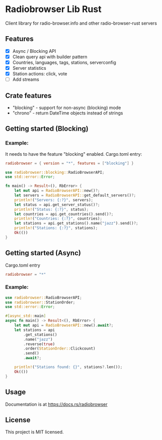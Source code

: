 # Radiobrowser Lib Rust
Client library for radio-browser.info and other radio-browser-rust servers

## Features
- [x] Async / Blocking API
- [x] Clean query api with builder pattern
- [x] Countries, languages, tags, stations, serverconfig
- [x] Server statistics
- [x] Station actions: click, vote
- [ ] Add streams

## Crate features
* "blocking" - support for non-async (blocking) mode
* "chrono" - return DateTime objects instead of strings

## Getting started (Blocking)
### Example:
It needs to have the feature "blocking" enabled.
Cargo.toml entry:
```toml
radiobrowser = { version = "*", features = ["blocking"] }
```
```rust
use radiobrowser::blocking::RadioBrowserAPI;
use std::error::Error;

fn main() -> Result<(), RbError> {
    let mut api = RadioBrowserAPI::new()?;
    let servers = RadioBrowserAPI::get_default_servers()?;
    println!("Servers: {:?}", servers);
    let status = api.get_server_status()?;
    println!("Status: {:?}", status);
    let countries = api.get_countries().send()?;
    println!("Countries: {:?}", countries);
    let stations = api.get_stations().name("jazz").send()?;
    println!("Stations: {:?}", stations);
    Ok(())
}
```

## Getting started (Async)
Cargo.toml entry
```toml
radiobrowser = "*"
```
### Example:
```rust
use radiobrowser::RadioBrowserAPI;
use radiobrowser::StationOrder;
use std::error::Error;

#[async_std::main]
async fn main() -> Result<(), RbError> {
    let mut api = RadioBrowserAPI::new().await?;
    let stations = api
        .get_stations()
        .name("jazz")
        .reverse(true)
        .order(StationOrder::Clickcount)
        .send()
        .await?;

    println!("Stations found: {}", stations?.len());
    Ok(())
}
```

## Usage
Documentation is at https://docs.rs/radiobrowser

## License
This project is MIT licensed.

